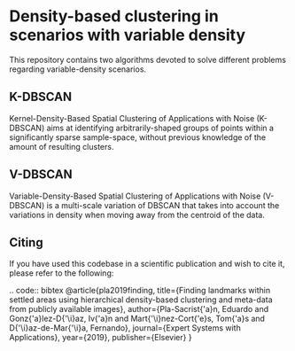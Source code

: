 # Density-based clustering in scenarios with variable density
This repository contains two algorithms devoted to solve different problems regarding variable-density scenarios.

## K-DBSCAN

Kernel-Density-Based Spatial Clustering of Applications with Noise (K-DBSCAN) aims at identifying arbitrarily-shaped groups of points within a significantly sparse sample-space, without previous knowledge of the amount of resulting clusters.

## V-DBSCAN

Variable-Density-Based Spatial Clustering of Applications with Noise (V-DBSCAN) is a multi-scale variation of DBSCAN that takes into account the variations in density when moving away from the centroid of the data.

## Citing

If you have used this codebase in a scientific publication and wish to cite it, please refer to the following:

.. code:: bibtex
  @article{pla2019finding,
    title={Finding landmarks within settled areas using hierarchical density-based clustering and meta-data from publicly available images},
    author={Pla-Sacrist{\'a}n, Eduardo and Gonz{\'a}lez-D{\'\i}az, Iv{\'a}n and Mart{\'\i}nez-Cort{\'e}s, Tom{\'a}s and D{\'\i}az-de-Mar{\'\i}a, Fernando},
    journal={Expert Systems with Applications},
    year={2019},
    publisher={Elsevier}
  }
